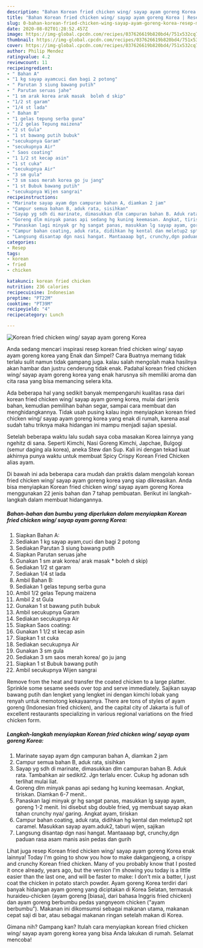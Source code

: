 ```yaml
---
description: "Bahan Korean fried chicken wing/ sayap ayam goreng Korea | Resep Membuat Korean fried chicken wing/ sayap ayam goreng Korea Yang Lezat"
title: "Bahan Korean fried chicken wing/ sayap ayam goreng Korea | Resep Membuat Korean fried chicken wing/ sayap ayam goreng Korea Yang Lezat"
slug: 0-bahan-korean-fried-chicken-wing-sayap-ayam-goreng-korea-resep-membuat-korean-fried-chicken-wing-sayap-ayam-goreng-korea-yang-lezat
date: 2020-08-02T01:28:52.457Z
image: https://img-global.cpcdn.com/recipes/037626619b820bd4/751x532cq70/korean-fried-chicken-wing-sayap-ayam-goreng-korea-foto-resep-utama.jpg
thumbnail: https://img-global.cpcdn.com/recipes/037626619b820bd4/751x532cq70/korean-fried-chicken-wing-sayap-ayam-goreng-korea-foto-resep-utama.jpg
cover: https://img-global.cpcdn.com/recipes/037626619b820bd4/751x532cq70/korean-fried-chicken-wing-sayap-ayam-goreng-korea-foto-resep-utama.jpg
author: Philip Mendez
ratingvalue: 4.2
reviewcount: 11
recipeingredient:
- " Bahan A"
- "1 kg sayap ayamcuci dan bagi 2 potong"
- " Parutan 3 siung bawang putih"
- " Parutan seruas jahe"
- "1 sm arak korea arak masak  boleh d skip"
- "1/2 st garam"
- "1/4 st lada"
- " Bahan B"
- "1 gelas tepung serba guna"
- "1/2 gelas Tepung maizena"
- "2 st Gula"
- "1 st bawang putih bubuk"
- "secukupnya Garam"
- "secukupnya Air"
- " Saos coating"
- "1 1/2 st kecap asin"
- "1 st cuka"
- "secukupnya Air"
- "3 sm gula"
- "3 sm saos merah korea go ju jang"
- "1 st Bubuk bawang putih"
- "secukupnya Wijen sangrai"
recipeinstructions:
- "Marinate sayap ayam dgn campuran bahan A, diamkan 2 jam"
- "Campur semua bahan B, aduk rata, sisihkan"
- "Sayap yg sdh di marinate, dimasukkan dlm campuran bahan B. Aduk rata. Tambahkan air sedikit2. Jgn terlalu encer. Cukup hg adonan sdh terlihat mulai liat."
- "Goreng dlm minyak panas api sedang hg kuning keemasan. Angkat, tiriskan. Diamkan 6-7 menit.."
- "Panaskan lagi minyak gr hg sangat panas, masukkan lg sayap ayam, goreng 1-2 menit. Ini disebut sbg double fried, yg membuat sayap akan tahan crunchy nya/ garing. Angkat ayam, tiriskan"
- "Campur bahan coating, aduk rata, didihkan hg kental dan meletup2 spt caramel. Masukkan sayap ayam.aduk2, taburi wijen, sajikan"
- "Langsung disantap dgn nasi hangat. Mantaaaap bgt, crunchy,dgn paduan rasa asam manis asin pedas dan gurih"
categories:
- Resep
tags:
- korean
- fried
- chicken

katakunci: korean fried chicken 
nutrition: 236 calories
recipecuisine: Indonesian
preptime: "PT22M"
cooktime: "PT39M"
recipeyield: "4"
recipecategory: Lunch

---
```



![Korean fried chicken wing/ sayap ayam goreng Korea](https://img-global.cpcdn.com/recipes/037626619b820bd4/751x532cq70/korean-fried-chicken-wing-sayap-ayam-goreng-korea-foto-resep-utama.jpg)

Anda sedang mencari inspirasi resep korean fried chicken wing/ sayap ayam goreng korea yang Enak dan Simpel? Cara Buatnya memang tidak terlalu sulit namun tidak gampang juga. kalau salah mengolah maka hasilnya akan hambar dan justru cenderung tidak enak. Padahal korean fried chicken wing/ sayap ayam goreng korea yang enak harusnya sih memiliki aroma dan cita rasa yang bisa memancing selera kita.

Ada beberapa hal yang sedikit banyak mempengaruhi kualitas rasa dari korean fried chicken wing/ sayap ayam goreng korea, mulai dari jenis bahan, kemudian pemilihan bahan segar, sampai cara membuat dan menghidangkannya. Tidak usah pusing kalau ingin menyiapkan korean fried chicken wing/ sayap ayam goreng korea yang enak di rumah, karena asal sudah tahu triknya maka hidangan ini mampu menjadi sajian spesial.

Setelah beberapa waktu lalu sudah saya coba masakan Korea lainnya yang ngehitz di sana. Seperti Kimchi, Nasi Goreng Kimchi, Japchae, Bulgogi (semur daging ala korea), aneka Stew dan Sup. Kali ini dengan tekad kuat akhirnya punya waktu untuk membuat Spicy Crispy Korean Fried Chicken alias ayam.


Di bawah ini ada beberapa cara mudah dan praktis dalam mengolah korean fried chicken wing/ sayap ayam goreng korea yang siap dikreasikan. Anda bisa menyiapkan Korean fried chicken wing/ sayap ayam goreng Korea menggunakan 22 jenis bahan dan 7 tahap pembuatan. Berikut ini langkah-langkah dalam membuat hidangannya.

<!--inarticleads1-->

##### Bahan-bahan dan bumbu yang diperlukan dalam menyiapkan Korean fried chicken wing/ sayap ayam goreng Korea:

1. Siapkan  Bahan A:
1. Sediakan 1 kg sayap ayam,cuci dan bagi 2 potong
1. Sediakan  Parutan 3 siung bawang putih
1. Siapkan  Parutan seruas jahe
1. Gunakan 1 sm arak korea/ arak masak * boleh d skip)
1. Sediakan 1/2 st garam
1. Sediakan 1/4 st lada
1. Ambil  Bahan B:
1. Sediakan 1 gelas tepung serba guna
1. Ambil 1/2 gelas Tepung maizena
1. Ambil 2 st Gula
1. Gunakan 1 st bawang putih bubuk
1. Ambil secukupnya Garam
1. Sediakan secukupnya Air
1. Siapkan  Saos coating:
1. Gunakan 1 1/2 st kecap asin
1. Siapkan 1 st cuka
1. Sediakan secukupnya Air
1. Gunakan 3 sm gula
1. Sediakan 3 sm saos merah korea/ go ju jang
1. Siapkan 1 st Bubuk bawang putih
1. Ambil secukupnya Wijen sangrai


Remove from the heat and transfer the coated chicken to a large platter. Sprinkle some sesame seeds over top and serve immediately. Sajikan sayap bawang putih dan lengket yang lengket ini dengan kimchi lobak yang renyah untuk memotong kekayaannya. There are tons of styles of ayam goreng (Indonesian fried chicken), and the capital city of Jakarta is full of excellent restaurants specializing in various regional variations on the fried chicken form. 

<!--inarticleads2-->

##### Langkah-langkah menyiapkan Korean fried chicken wing/ sayap ayam goreng Korea:

1. Marinate sayap ayam dgn campuran bahan A, diamkan 2 jam
1. Campur semua bahan B, aduk rata, sisihkan
1. Sayap yg sdh di marinate, dimasukkan dlm campuran bahan B. Aduk rata. Tambahkan air sedikit2. Jgn terlalu encer. Cukup hg adonan sdh terlihat mulai liat.
1. Goreng dlm minyak panas api sedang hg kuning keemasan. Angkat, tiriskan. Diamkan 6-7 menit..
1. Panaskan lagi minyak gr hg sangat panas, masukkan lg sayap ayam, goreng 1-2 menit. Ini disebut sbg double fried, yg membuat sayap akan tahan crunchy nya/ garing. Angkat ayam, tiriskan
1. Campur bahan coating, aduk rata, didihkan hg kental dan meletup2 spt caramel. Masukkan sayap ayam.aduk2, taburi wijen, sajikan
1. Langsung disantap dgn nasi hangat. Mantaaaap bgt, crunchy,dgn paduan rasa asam manis asin pedas dan gurih


Lihat juga resep Korean fried chicken wing/ sayap ayam goreng Korea enak lainnya! Today I&#39;m going to show you how to make dakgangjeong, a crispy and crunchy Korean fried chicken. Many of you probably know that I posted it once already, years ago, but the version I&#39;m showing you today is a little easier than the last one, and will be faster to make: I don&#39;t mix a batter, I just coat the chicken in potato starch powder. Ayam goreng Korea terdiri dari banyak hidangan ayam goreng yang diciptakan di Korea Selatan, termasuk huraideu-chicken (ayam goreng [biasa], dari bahasa Inggris fried chicken) dan ayam goreng berbumbu pedas yangnyeom chicken (&#34;ayam berbumbu&#34;). Makanan ini dikomsumsi sebagai makanan utama, makanan cepat saji di bar, atau sebagai makanan ringan setelah makan di Korea. 

Gimana nih? Gampang kan? Itulah cara menyiapkan korean fried chicken wing/ sayap ayam goreng korea yang bisa Anda lakukan di rumah. Selamat mencoba!
